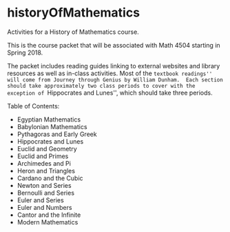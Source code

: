 # historyOfMathematics
Activities for a History of Mathematics course.

This is the course packet that will be associated with Math 4504 starting in Spring 2018.

The packet includes reading guides linking to external websites and library resources as well as in-class activities.
Most of the ``textbook readings'' will come from Journey through Genius by William Dunham.  Each section should take approximately two class periods to cover with the exception of ``Hippocrates and Lunes'', which should take three periods.

Table of Contents:
- Egyptian Mathematics
- Babylonian Mathematics
- Pythagoras and Early Greek
- Hippocrates and Lunes
- Euclid and Geometry
- Euclid and Primes
- Archimedes and Pi
- Heron and Triangles
- Cardano and the Cubic
- Newton and Series
- Bernoulli and Series
- Euler and Series
- Euler and Numbers
- Cantor and the Infinite
- Modern Mathematics